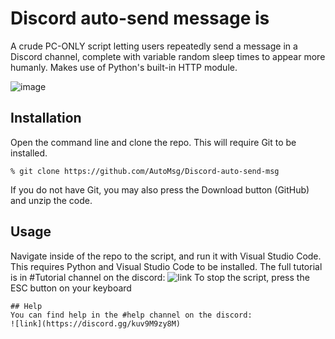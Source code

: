 # Discord auto-send message is
A crude PC-ONLY script letting users repeatedly send a message in a Discord channel, complete with variable random sleep times to appear more humanly. Makes use of Python's built-in HTTP module.


![image](https://github.com/AutoMsg/Discord-auto-send-msg/assets/136905906/003aab24-ea4f-45fb-9275-2edddc769a87)

## Installation
Open the command line and clone the repo. This will require Git to be installed.
```
% git clone https://github.com/AutoMsg/Discord-auto-send-msg
```
If you do not have Git, you may also press the Download button (GitHub) and unzip the code.
## Usage
Navigate inside of the repo to the script, and run it with Visual Studio Code. This requires Python and Visual Studio Code to be installed.
The full tutorial is in #Tutorial channel on the discord:
![link](https://discord.gg/kuv9M9zy8M)
To stop the script, press the ESC button on your keyboard
```
## Help
You can find help in the #help channel on the discord:
![link](https://discord.gg/kuv9M9zy8M)
